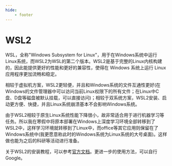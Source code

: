 ```yaml
---
hide:
    - footer
---
```


# WSL2

WSL，全称"Windows Subsystem for Linux"，用于在Windows系统中运行Linux系统，而WSL2为WSL的第二个版本。WSL2是基于完整的Linux内核构建的，因此能提供更好的性能和更好的兼容性，使得在 Windows 系统上运行 Linux 应用程序更加流畅和稳定。

相较于虚拟机方案，WSL2更轻便，并且和Windows系统的文件互通性更好(在Windows的文件管理器中可以访问当前Linux权限下的所有文件；在Linux中C盘、D盘等磁盘被默认挂载，可以直接访问)；相较于双系统方案，WSL2安装、启动更方便、快捷，并且Linux系统崩溃基本不会影响Windows系统。

由于WSL2相较于原生Linux系统性能下降很小，故非常适合用于进行机器学习等任务。所以我在寒假中将原本部署在Windows上深度学习环境全部转移到了WSL2中，这样学习环境就转移到了Linux中，而office等其它应用则保留在了Windows系统中(我更愿意称此时的Windows系统为Linux系统的大号桌面)。这样做也能为之后的科研等活动进行准备。

关于WSL2的安装教程，可以参考[官方文档](https://learn.microsoft.com/en-us/windows/wsl/install)。更进一步的使用方法，可以自行Google。